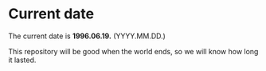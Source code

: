 # Current date

The current date is **1996.06.19.** (YYYY.MM.DD.)

This repository will be good when the world ends, so we will know how long it lasted.